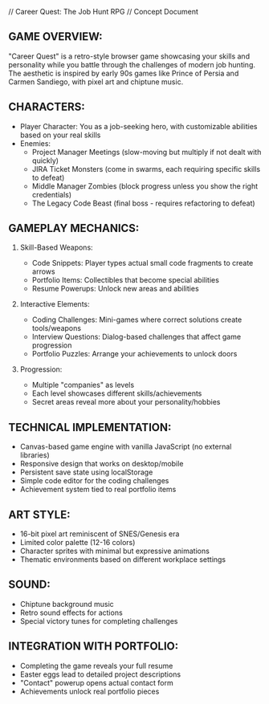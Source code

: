 // Career Quest: The Job Hunt RPG
// Concept Document

GAME OVERVIEW:
-------------
"Career Quest" is a retro-style browser game showcasing your skills and personality
while you battle through the challenges of modern job hunting. The aesthetic is inspired
by early 90s games like Prince of Persia and Carmen Sandiego, with pixel art and
chiptune music.

CHARACTERS:
----------
- Player Character: You as a job-seeking hero, with customizable abilities based on your real skills
- Enemies:
  * Project Manager Meetings (slow-moving but multiply if not dealt with quickly)
  * JIRA Ticket Monsters (come in swarms, each requiring specific skills to defeat)
  * Middle Manager Zombies (block progress unless you show the right credentials)
  * The Legacy Code Beast (final boss - requires refactoring to defeat)

GAMEPLAY MECHANICS:
-----------------
1. Skill-Based Weapons:
   - Code Snippets: Player types actual small code fragments to create arrows
   - Portfolio Items: Collectibles that become special abilities
   - Resume Powerups: Unlock new areas and abilities

2. Interactive Elements:
   - Coding Challenges: Mini-games where correct solutions create tools/weapons
   - Interview Questions: Dialog-based challenges that affect game progression
   - Portfolio Puzzles: Arrange your achievements to unlock doors

3. Progression:
   - Multiple "companies" as levels
   - Each level showcases different skills/achievements
   - Secret areas reveal more about your personality/hobbies

TECHNICAL IMPLEMENTATION:
-----------------------
- Canvas-based game engine with vanilla JavaScript (no external libraries)
- Responsive design that works on desktop/mobile
- Persistent save state using localStorage
- Simple code editor for the coding challenges
- Achievement system tied to real portfolio items

ART STYLE:
---------
- 16-bit pixel art reminiscent of SNES/Genesis era
- Limited color palette (12-16 colors)
- Character sprites with minimal but expressive animations
- Thematic environments based on different workplace settings

SOUND:
-----
- Chiptune background music
- Retro sound effects for actions
- Special victory tunes for completing challenges

INTEGRATION WITH PORTFOLIO:
-------------------------
- Completing the game reveals your full resume
- Easter eggs lead to detailed project descriptions
- "Contact" powerup opens actual contact form
- Achievements unlock real portfolio pieces